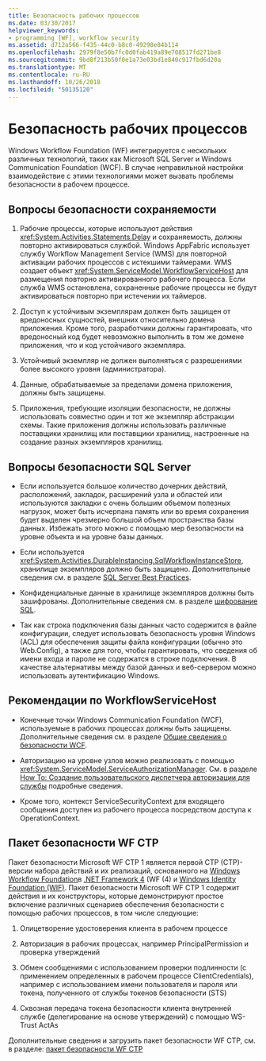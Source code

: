 ```yaml
---
title: Безопасность рабочих процессов
ms.date: 03/30/2017
helpviewer_keywords:
- programming [WF], workflow security
ms.assetid: d712a566-f435-44c0-b8c0-49298e84b114
ms.openlocfilehash: 2979f8e50b7fc0d0fab419a89e708517fd271be8
ms.sourcegitcommit: 9bd8f213b50f0e1a73e03bd1e840c917fbd6d20a
ms.translationtype: MT
ms.contentlocale: ru-RU
ms.lasthandoff: 10/26/2018
ms.locfileid: "50135120"
---
```

# <a name="workflow-security"></a>Безопасность рабочих процессов
Windows Workflow Foundation (WF) интегрируется с нескольких различных технологий, таких как Microsoft SQL Server и Windows Communication Foundation (WCF). В случае неправильной настройки взаимодействие с этими технологиями может вызвать проблемы безопасности в рабочем процессе.

## <a name="persistence-security-concerns"></a>Вопросы безопасности сохраняемости

1.  Рабочие процессы, которые используют действия <xref:System.Activities.Statements.Delay> и сохраняемость, должны повторно активироваться службой. Windows AppFabric использует службу Workflow Management Service (WMS) для повторной активации рабочих процессов с истекшими таймерами. WMS создает объект <xref:System.ServiceModel.WorkflowServiceHost> для размещения повторно активированного рабочего процесса. Если служба WMS остановлена, сохраненные рабочие процессы не будут активироваться повторно при истечении их таймеров.

2.  Доступ к устойчивым экземплярам должен быть защищен от вредоносных сущностей, внешних относительно домена приложения. Кроме того, разработчики должны гарантировать, что вредоносный код будет невозможно выполнить в том же домене приложения, что и код устойчивого экземпляра.

3.  Устойчивый экземпляр не должен выполняться с разрешениями более высокого уровня (администратора).

4.  Данные, обрабатываемые за пределами домена приложения, должны быть защищены.

5.  Приложения, требующие изоляции безопасности, не должны использовать совместно один и тот же экземпляр абстракции схемы. Такие приложения должны использовать различные поставщики хранилищ или поставщики хранилищ, настроенные на создание разных экземпляров хранилищ.

## <a name="sql-server-security-concerns"></a>Вопросы безопасности SQL Server

-   Если используется большое количество дочерних действий, расположений, закладок, расширений узла и областей или используются закладки с очень большим объемом полезных нагрузок, может быть исчерпана память или во время сохранения будет выделен чрезмерно большой объем пространства базы данных. Избежать этого можно с помощью мер безопасности на уровне объекта и на уровне базы данных.

-   Если используется <xref:System.Activities.DurableInstancing.SqlWorkflowInstanceStore>, хранилище экземпляров должно быть защищено. Дополнительные сведения см. в разделе [SQL Server Best Practices](https://go.microsoft.com/fwlink/?LinkId=164972).

-   Конфиденциальные данные в хранилище экземпляров должны быть зашифрованы. Дополнительные сведения см. в разделе [шифрование SQL](https://go.microsoft.com/fwlink/?LinkId=164976).

-   Так как строка подключения базы данных часто содержится в файле конфигурации, следует использовать безопасность уровня Windows (ACL) для обеспечения защиты файла конфигурации (обычно это Web.Config), а также для того, чтобы гарантировать, что сведения об имени входа и пароле не содержатся в строке подключения. В качестве альтернативы между базой данных и веб-сервером можно использовать аутентификацию Windows.

## <a name="considerations-for-workflowservicehost"></a>Рекомендации по WorkflowServiceHost

-   Конечные точки Windows Communication Foundation (WCF), используемые в рабочих процессах должны быть защищены. Дополнительные сведения см. в разделе [Общие сведения о безопасности WCF](https://go.microsoft.com/fwlink/?LinkID=164975).

-   Авторизацию на уровне узлов можно реализовать с помощью <xref:System.ServiceModel.ServiceAuthorizationManager>. См. в разделе [How To: Создание пользовательского диспетчера авторизации для службы](https://go.microsoft.com/fwlink/?LinkId=192228) подробные сведения.

-   Кроме того, контекст ServiceSecurityContext для входящего сообщения доступен из рабочего процесса посредством доступа к OperationContext.

## <a name="wf-security-pack-ctp"></a>Пакет безопасности WF CTP
 Пакет безопасности Microsoft WF CTP 1 является первой CTP (CTP)-версии набора действий и их реализаций, основанного на [Windows Workflow Foundation](https://msdn.microsoft.com/netframework/aa663328.aspx)в [.NET Framework 4](https://msdn.microsoft.com/netframework/default.aspx) (WF (4) и [Windows Identity Foundation (WIF)](https://msdn.microsoft.com/security/aa570351.aspx).  Пакет безопасности Microsoft WF CTP 1 содержит действия и их конструкторы, которые демонстрируют простое включение различных сценариев обеспечения безопасности с помощью рабочих процессов, в том числе следующие:

1.  Олицетворение удостоверения клиента в рабочем процессе

2.  Авторизация в рабочих процессах, например PrincipalPermission и проверка утверждений

3.  Обмен сообщениями с использованием проверки подлинности (с применением определенных в рабочем процессе ClientCredentials), например с использованием имени пользователя и пароля или токена, полученного от службы токенов безопасности (STS)

4.  Сквозная передача токена безопасности клиента внутренней службе (делегирование на основе утверждений) с помощью WS-Trust ActAs

Дополнительные сведения и загрузить пакет безопасности WF CTP, см. в разделе: [пакет безопасности WF CTP](https://wf.codeplex.com/releases/view/48114)